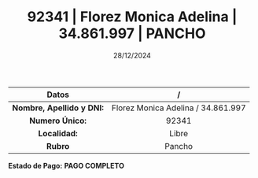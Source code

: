 ﻿---
title: 92341 | Florez Monica Adelina | 34.861.997 | PANCHO
date: 28/12/2024
draft: false
tags: ['libre', 'titular', 'pancho']
---

|          **Datos**          |  /  |
|:---------------------------:|:---:|
| **Nombre, Apellido y DNI:** | Florez Monica Adelina / 34.861.997 |
|      **Numero Único:**      | 92341 |
|        **Localidad:**       | Libre |
|          **Rubro**          | Pancho |

**Estado de Pago:** **PAGO COMPLETO**
